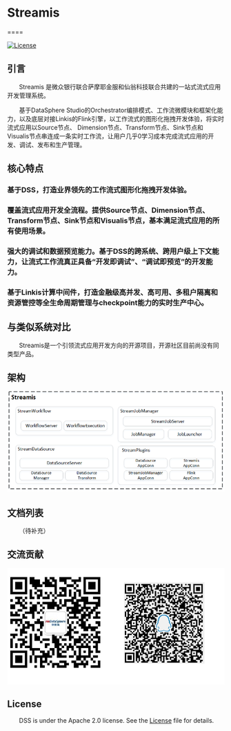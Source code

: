 # Streamis
====

[![License](https://img.shields.io/badge/license-Apache%202-4EB1BA.svg)](https://www.apache.org/licenses/LICENSE-2.0.html)

## 引言

 &nbsp; &nbsp; &nbsp; &nbsp;Streamis 是微众银行联合萨摩耶金服和仙翁科技联合共建的一站式流式应用开发管理系统。

 &nbsp; &nbsp; &nbsp; &nbsp;基于DataSphere Studio的Orchestrator编排模式、工作流微模块和框架化能力，以及底层对接Linkis的Flink引擎，以工作流式的图形化拖拽开发体验，将实时流式应用以Source节点、
Dimension节点、Transform节点、Sink节点和Visualis节点串连成一条实时工作流，让用户几乎0学习成本完成流式应用的开发、调试、发布和生产管理。

## 核心特点

### 基于DSS，打造业界领先的工作流式图形化拖拽开发体验。

### 覆盖流式应用开发全流程。提供Source节点、Dimension节点、Transform节点、Sink节点和Visualis节点，基本满足流式应用的所有使用场景。

### 强大的调试和数据预览能力。基于DSS的跨系统、跨用户级上下文能力，让流式工作流真正具备“开发即调试”、“调试即预览”的开发能力。

### 基于Linkis计算中间件，打造金融级高并发、高可用、多租户隔离和资源管控等全生命周期管理与checkpoint能力的实时生产中心。

## 与类似系统对比

 &nbsp; &nbsp; &nbsp; &nbsp;Streamis是一个引领流式应用开发方向的开源项目，开源社区目前尚没有同类型产品。

## 架构

![架构](images/zh_CN/readme/architecture.png)

## 文档列表

 &nbsp; &nbsp; &nbsp; &nbsp;（待补充）

## 交流贡献

![交流](images/zh_CN/readme/communication.png)

## License

 &nbsp; &nbsp; &nbsp; &nbsp;DSS is under the Apache 2.0 license. See the [License](LICENSE) file for details.
